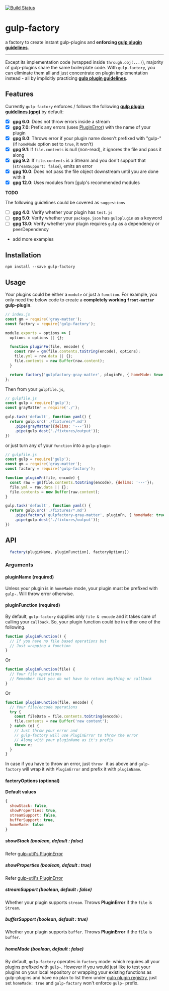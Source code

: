 [![Build Status](https://travis-ci.org/dacodekid/gulp-factory.svg?branch=master)](https://travis-ci.org/dacodekid/gulp-factory)
# gulp-factory
a factory to create instant gulp-plugins and **enforcing [gulp plugin guidelines](https://github.com/gulpjs/gulp/blob/master/docs/writing-a-plugin/guidelines.md)**.

---
Except its implementation code (wrapped inside ```through.obj(...)```), majority of gulp-plugins share the same boilerplate code. With ```gulp-factory```, you can eliminate them all and just concentrate on plugin implementation instead - all by implicitly practicing **[gulp plugin guidelines](https://github.com/gulpjs/gulp/blob/master/docs/writing-a-plugin/guidelines.md)**.

## Features
Currently ```gulp-factory``` enforces / follows the following **[gulp plugin guidelines (gpg)](https://github.com/gulpjs/gulp/blob/master/docs/writing-a-plugin/guidelines.md)** by default:

- [x] **gpg  6.0**: Does not throw errors inside a stream
- [x] **gpg  7.0**: Prefix any errors (uses [PluginError](https://github.com/gulpjs/gulp-util#new-pluginerrorpluginname-message-options)) with the name of your plugin
- [x] **gpg  8.0**: Throws error if your plugin name doesn't prefixed with "gulp-" (if ```homeMade``` option set to ```true```, it won't)
- [x] **gpg  9.1**: If ```file.contents``` is null (non-read), it ignores the file and pass it along
- [x] **gpg  9.2**: If ```file.contents``` is a Stream and you don't support that (```streamSupport: false```), emits an error
- [x] **gpg 10.0**: Does not pass the file object downstream until you are done with it
- [x] **gpg 12.0**: Uses modules from [gulp's recommended modules

**TODO**

The following guidelines could be covered as ```suggestions```
- [ ] **gpg 4.0**: Verify whether your plugin has ```test.js```
- [ ] **gpg 5.0**: Verify whether your ```package.json``` has ```gulpplugin``` as a keyword
- [ ] **gpg 13.0**: Verify whether your plugin requires ```gulp``` as a dependency or peerDependency
- add more examples

## Installation
```
npm install --save gulp-factory
```

## Usage
Your plugins could be either a ```module``` or just a ```function```.
For example, you only need the below code to create a **completely working ```front-matter``` gulp-plugin**.
```javascript
// index.js
const gm = require('gray-matter');
const factory = require('gulp-factory');

module.exports = options => {
  options = options || {};

  function pluginFn(file, encode) {
    const raw = gm(file.contents.toString(encode), options);
    file.yml = raw.data || {};
    file.contents = new Buffer(raw.content);
  }

  return factory('gulpfactory-gray-matter', pluginFn, { homeMade: true });
};
```

Then from your ```gulpfile.js```,
```javascript
// gulpfile.js
const gulp = require('gulp');
const grayMatter = require('./');

gulp.task('default', function yaml() {
  return gulp.src('./fixtures/*.md')
    .pipe(grayMatter({delims: '---'}))
    .pipe(gulp.dest('./fixtures/output'));
})
```

or just turn any of your ```function``` into a ```gulp-plugin```

```javascript
// gulpfile.js
const gulp = require('gulp');
const gm = require('gray-matter');
const factory = require('gulp-factory');

function pluginFn(file, encode) {
  const raw = gm(file.contents.toString(encode), {delims: '---'});
  file.yml = raw.data || {};
  file.contents = new Buffer(raw.content);
}

gulp.task('default', function yaml() {
  return gulp.src('./fixtures/*.md')
    .pipe(factory('gulpfactory-gray-matter', pluginFn, { homeMade: true }))
    .pipe(gulp.dest('./fixtures/output'));
})
```

## API
```javascript
  factory(pluginName, pluginFunction[, factoryOptions])
```
### Arguments
#### pluginName (required)
Unless your plugin is in ```homeMade``` mode, your plugin must be prefixed with ```gulp-```. Will throw error otherwise.

#### pluginFunction (required)
By default, ```gulp-factory``` supplies only ```file & encode``` and it takes care of calling your ```callback```. So, your plugin function could be in either one of the following.

```javascript
function pluginFunction() {
  // If you have no file based operations but
  // Just wrapping a function
}
```
Or
```javascript
function pluginFunction(file) {
  // Your file operations
  // Remember that you do not have to return anything or callback
}
```
Or
```javascript
function pluginFunction(file, encode) {
  // Your file/encode operations
  try {
    const fileData = file.contents.toString(encode);
    file.contents = new Buffer('new content');    
  } catch (e) {
    // Just throw your error and
    // gulp-factory will use PluginError to throw the error  
    // Along with your pluginName as it's prefix
    throw e;
  }
}
```
In case if you have to throw an error, just ```throw ``` it as above and ```gulp-factory``` will wrap it with ```PluginError``` and prefix it with ```pluginName```.

#### factoryOptions (optional)
**Default values**
```javascript
{
  showStack: false,
  showProperties: true,
  streamSupport: false,
  bufferSupport: true,
  homeMade: false
}
```

##### showStack (boolean, default : false)

Refer [gulp-util's PluginError](https://github.com/gulpjs/gulp-util#new-pluginerrorpluginname-message-options)

##### showProperties (boolean, default : true)

Refer [gulp-util's PluginError](https://github.com/gulpjs/gulp-util#new-pluginerrorpluginname-message-options)

##### streamSupport (boolean, default : false)

Whether your plugin supports ```stream```. Throws __PluginError__ if the ```file``` is ```Stream```.

##### bufferSupport (boolean, default : true)

Whether your plugin supports ```buffer```. Throws __PluginError__ if the ```file``` is ```buffer```.

##### homeMade (boolean, default : false)

By default, ```gulp-factory``` operates in ```factory``` mode: which requires all your plugins prefixed with ```gulp-```. However if you would just like to test your plugins on your local repository or wrapping your existing functions as gulp-plugins and have no plan to list them under [gulp plugin registry](http://gulpjs.com/plugins/), just set ```homeMade: true``` and ```gulp-factory``` won't enforce ```gulp-``` prefix.

